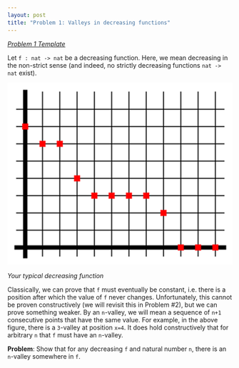```yaml
---
layout: post
title: "Problem 1: Valleys in decreasing functions"
---
```


*[Problem 1 Template](https://github.com/Coq-Math-Problems/Problems/blob/master/P1/P1_template.v)*

Let `f : nat -> nat` be a decreasing function.  Here, we mean decreasing in the non-strict sense (and indeed, no strictly decreasing functions `nat -> nat` exist).

![decr](images/decr.png)

*Your typical decreasing function*

Classically, we can prove that `f` must eventually be constant, i.e. there is a position after which the value of `f` never changes.  Unfortunately, this cannot be proven constructively (we will revisit this in Problem #2), but we can prove something weaker.  By an `n`-valley, we will mean a sequence of `n+1` consecutive points that have the same value.  For example, in the above figure, there is a `3`-valley at position `x=4`.  It does hold constructively that for arbitrary `n` that `f` must have an `n`-valley.

**Problem**: Show that for any decreasing `f` and natural number `n`, there is an `n`-valley somewhere in `f`.
